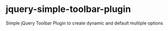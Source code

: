 # jquery-simple-toolbar-plugin
Simple jQuery Toolbar Plugin to create dynamic and default multiple options
